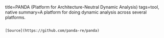 title=PANDA (Platform for Architecture-Neutral Dynamic Analysis)
tags=tool, native
summary=A platform for doing dynamic analysis across several platforms.
~~~~~~

[Source](https://github.com/panda-re/panda)


